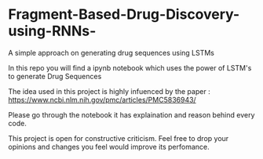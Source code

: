 # Fragment-Based-Drug-Discovery-using-RNNs-
A simple approach on generating drug sequences using LSTMs 

In this repo you will find a ipynb notebook which uses the power of LSTM's to generate Drug Sequences 

The idea used in this project is highly infuenced by the paper : https://www.ncbi.nlm.nih.gov/pmc/articles/PMC5836943/

Please go through the notebook it has explaination and reason behind every code.  

This project is open for constructive criticism. Feel free to drop your opinions and changes you feel would improve its perfomance.
